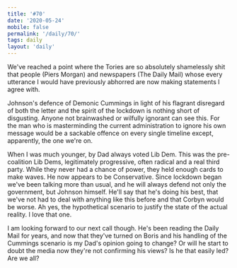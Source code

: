 ```yaml
---
title: '#70'
date: '2020-05-24'
mobile: false
permalink: '/daily/70/'
tags: daily
layout: 'daily'
---
```


We've reached a point where the Tories are so absolutely shamelessly shit that people (Piers Morgan) and newspapers (The Daily Mail) whose every utterance I would have previously abhorred are now making statements I agree with.

Johnson's defence of Demonic Cummings in light of his flagrant disregard of both the letter and the spirit of the lockdown is nothing short of disgusting. Anyone not brainwashed or wilfully ignorant can see this. For the man who is masterminding the current administration to ignore his own message would be a sackable offence on every single timeline except, apparently, the one we're on.

When I was much younger, by Dad always voted Lib Dem. This was the pre-coalition Lib Dems, legitimately progressive, often radical and a real third party. While they never had a chance of power, they held enough cards to make waves. He now appears to be Conservative. Since lockdown began we've been talking more than usual, and he will always defend not only the government, but Johnson himself. He'll say that he's doing his best, that we've not had to deal with anything like this before and that Corbyn would be worse. Ah yes, the hypothetical scenario to justify the state of the actual reality. I love that one.

I am looking forward to our next call though. He's been reading the Daily Mail for years, and now that they've turned on Boris and his handling of the Cummings scenario is my Dad's opinion going to change? Or will he start to doubt the media now they're not confirming his views? Is he that easily led? Are we all?
